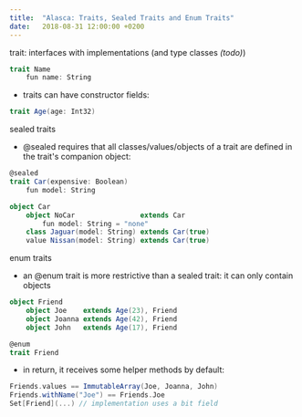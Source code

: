 ```yaml
---
title:  "Alasca: Traits, Sealed Traits and Enum Traits"
date:   2018-08-31 12:00:00 +0200
---
```


trait: interfaces with implementations (and type classes _(todo)_)
```scala
trait Name
	fun name: String
```

 - traits can have constructor fields:

```scala
trait Age(age: Int32)
```

sealed traits
- @sealed requires that all classes/values/objects of a trait are defined in the trait's companion object:

```scala
@sealed
trait Car(expensive: Boolean)
	fun model: String

object Car
	object NoCar                extends Car
		fun model: String = "none"
	class Jaguar(model: String) extends Car(true)
	value Nissan(model: String) extends Car(true)
```

enum traits
- an @enum trait is more restrictive than a sealed trait: it can only contain objects

```scala
object Friend
	object Joe    extends Age(23), Friend
	object Joanna extends Age(42), Friend
	object John   extends Age(17), Friend

@enum
trait Friend
```

 - in return, it receives some helper methods by default:

```scala
Friends.values == ImmutableArray(Joe, Joanna, John)
Friends.withName("Joe") == Friends.Joe
Set[Friend](...) // implementation uses a bit field
```
